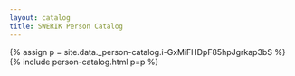 ```yaml
---
layout: catalog
title: SWERIK Person Catalog
---
```

{% assign p = site.data._person-catalog.i-GxMiFHDpF85hpJgrkap3bS %}
{% include person-catalog.html p=p %}

